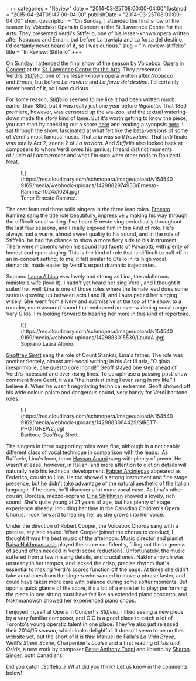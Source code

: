 +++
categories = "Review"
date = "2014-03-25T08:00:00-04:00"
lastmod = "2015-04-24T09:47:00-04:00"
publishDate = "2014-03-25T08:00:00-04:00"
short_description = "On Sunday, I attended the final show of the season by Voicebox: Opera in Concert at the St. Lawrence Centre for the Arts. They presented Verdi&#039;s Stiffelio, one of his lesser-known opera written after Nabucco and Ernani, but before La traviata and La forza del destino. I&#039;d certainly never heard of it, so I was curious."
slug = "in-review-stiffelio"
title = "In Review: Stiffelio"
+++

On Sunday, I attended the final show of the season by [Voicebox: Opera in Concert](http://www.operainconcert.com/) at the [St. Lawrence Centre for the Arts](http://www.stlc.com/). They presented Verdi's [_Stiffelio_](http://en.wikipedia.org/wiki/Stiffelio#), one of his lesser-known opera written after _Nabucco_ and _Ernani_, but before _La traviata_ and _La forza del destino_. I'd certainly never heard of it, so I was curious.

For some reason, _Stiffelio_ seemed to me like it had been written much earlier than 1850, but it was really just one year before _Rigoletto_. That 1850 premiere, however, was censored up the wa-zoo, and the textual watering-down made the story kind of lame. But it's worth getting to know the piece; you can start by checking out a score [here](http://sausage.whatbox.ca:15263/imglnks/usimg/1/10/IMSLP24547-PMLP55371-Verdi_-_Stiffelio.pdf) and reading a synopsis [here](http://en.wikipedia.org/wiki/Stiffelio#Synopsis). I sat through the show, fascinated at what felt like the beta-versions of some of Verdi's most famous music. That aria was so _Il trovatore_. That _tutti_ finale was totally Act 2, scene 2 of _La traviata_. And _Stiffelio_ also looked back at composers to whom Verdi owes his genius; I heard distinct moments of _Lucia di Lammermoor_ and what I'm sure were other nods to Donizetti. Neat.

<figure data-type="image">
![](https://res.cloudinary.com/schmopera/image/upload/v1545409169/media/webhook-uploads/1429882974933/Ernesto-Ramirez-1024x1024.jpg)
<figcaption>Tenor Ernesto Ramìrez.</figcaption>
</figure>

The cast featured three solid singers in the three lead roles. [Ernesto Ramìrez](http://www.edgarernestoramirez.com/) sang the title role beautifully, impressively making his way through the difficult vocal writing. I've heard Ernesto sing periodically throughout the last few seasons, and I really enjoyed him in this kind of role. He's always had a warm, almost sweet quality to his sound, and in the role of Stiffelio, he had the chance to show a more fiery side to his instrument. There were moments when his sound had facets of Pavarotti, with plenty of honest and open singing. This is the kind of role that is difficult to pull off in an in-concert setting; to me, it felt similar to Otello in its high vocal demands, made easier by Verdi's expert dramatic trajectories.

Soprano [Laura Albino](http://www.lauraalbino.com/html/slideshow.php) was lovely and strong as Lina, the adulterous minister's wife (love it). I hadn't yet heard her sing Verdi, and I thought it suited her well; Lina is one of those roles where the female lead does some serious growing up between acts I and III, and Laura paced her singing wisely. She went from silvery and submissive at the top of the show, to a rounder, more assured sound that embraced an ever-widening vocal range. Very Gilda. I'm looking forward to hearing her more in this kind of repertoire.

<figure data-type="image">
![](https://res.cloudinary.com/schmopera/image/upload/v1545409169/media/webhook-uploads/1429883015539/LauraA.jpg)
<figcaption>Soprano Laura Albino.</figcaption>
</figure>

[Geoffrey Sirett](http://www.geoffreysirett.com/) sang the role of Count Stankar, Lina's father. The role was another fiercely, almost anti-vocal writing; in his Act III aria, "O gioia inesprimibile, che questo core inondi!" Geoff stayed one step ahead of Verdi's incessant and ever-rising lines. To paraphrase a passing post-show comment from Geoff, it was "the hardest thing I ever sang in my life." I believe it. When he wasn't negotiating technical extremes, Geoff showed off his wide colour-palate and dangerous sound, very handy for Verdi baritone roles.

<figure data-type="image">
![](https://res.cloudinary.com/schmopera/image/upload/v1545409169/media/webhook-uploads/1429883064429/SIRETT-PHOTONEW2.jpg)
<figcaption>Baritone Geoffrey Sirett.</figcaption>
</figure>

The singers in three supporting roles were fine, although in a noticeably different class of vocal technique in comparison with the leads.  As Raffaele, Lina's lover, tenor [Hassan Anami](http://www.hassananami.com/biography/) sang with plenty of power. He wasn't at ease, however, in Italian, and more attention to diction details will naturally help his technical development. [Fabián Arciniegas](https://twitter.com/fabiolito) appeared as Federico, cousin to Lina. He too showed a strong instrument and fine stage presence, but he didn't take advantage of the natural aesthetic of the Italian language. If he does, he'll discover a lot more vocal ease. As Lina's other cousin, Dorotea, mezzo-soprano [Dina Shikhman](http://iemusicafirenze.blogspot.ca/2013/11/dina-shikhman-young-canadian-soprano.html) showed a lovely, rich sound. She's quite young at 21 years of age, but has plenty of stage experience already, including her time in the Canadian Children's Opera Chorus. I look forward to hearing her as she grows into her voice.

Under the direction of Robert Cooper, the Voicebox Chorus sang with a precise, stylistic sound. When Cooper joined the chorus to conduct, I thought it was the best music of the afternoon. Music director and pianist [Raisa Nakhmanovich](http://www.operainconcert.com/performers.htm#raisanakhmanovich) played the score confidently, filling out the largeness of sound often needed in Verdi score reductions. Unfortunately, the music suffered from a few missing details, and crucial ones. Nakhmanovich was unsteady in her tempos, and lacked the crisp, precise rhythm that's essential to making Verdi's scores function off the page. At times she didn't take aural cues from the singers who wanted to move a phrase faster, and could have taken more care with balance during some softer moments. But upon a quick glance of the score, it's a bit of a monster to play; performing the piece in one sitting must have felt like an extended piano concerto, and Nakhmanovich showed her experienced piano chops.

I enjoyed myself at Opera in Concert's _Stiffelio_. I liked seeing a new piece by a very familiar composer, and OIC is a good place to catch a lot of Toronto's young operatic talent in one place. They've also just released their 2014/15 season, which looks delightful. It doesn't seem to be on their [website](http://www.operainconcert.com/) yet, but the short of it is this: Manuel de Falla's _La Vida Breve_, Weill's _Street Scene_, Charpentier's _Louise_ and a first reading of _Isis and Osiris_, a new work by composer [Peter-Anthony Togni](http://www.petertogni.com/) and libretto by [Sharon Singer](http://sharonsinger.com/about/), both Canadians.

<div class="intro">Did you catch _Stiffelio_? What did you think? Let us know in the comments below!</div>
